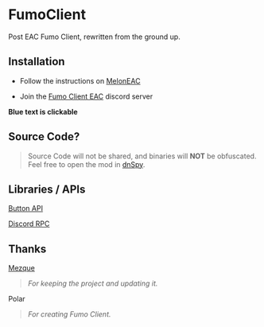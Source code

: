 # FumoClient
Post EAC Fumo Client, rewritten from the ground up.

## Installation

- Follow the instructions on [MelonEAC](https://thats.gg/melonloader)

- Join the [Fumo Client EAC](https://discord.gg/kJA5nFHuxm) discord server

**Blue text is clickable**

## Source Code?
> Source Code will not be shared,
> and binaries will **NOT** be obfuscated.
> Feel free to open the mod in [dnSpy](https://github.com/dnSpy/dnSpy).

## Libraries / APIs

[Button API](https://github.com/WTFBlaze/BlazesButtonAPI/)

[Discord RPC](https://github.com/discord/discord-rpc)

## Thanks

[Mezque](https://github.com/Mezque)
> *For keeping the project and updating it.*

Polar
> *For creating Fumo Client.*
